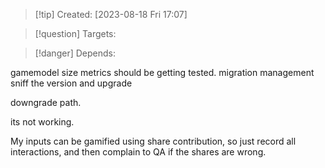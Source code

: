 
>[!tip] Created: [2023-08-18 Fri 17:07]

>[!question] Targets: 

>[!danger] Depends: 

gamemodel size metrics should be getting tested.
migration management
sniff the version and upgrade

downgrade path.

its not working.

My inputs can be gamified using share contribution, so just record all interactions, and then complain to QA if the shares are wrong.